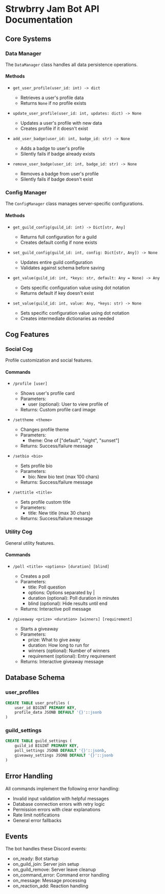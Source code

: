 # Strwbrry Jam Bot API Documentation

## Core Systems

### Data Manager
The `DataManager` class handles all data persistence operations.

#### Methods
- `get_user_profile(user_id: int) -> dict`
  - Retrieves a user's profile data
  - Returns `None` if no profile exists

- `update_user_profile(user_id: int, updates: dict) -> None`
  - Updates a user's profile with new data
  - Creates profile if it doesn't exist

- `add_user_badge(user_id: int, badge_id: str) -> None`
  - Adds a badge to user's profile
  - Silently fails if badge already exists

- `remove_user_badge(user_id: int, badge_id: str) -> None`
  - Removes a badge from user's profile
  - Silently fails if badge doesn't exist

### Config Manager
The `ConfigManager` class manages server-specific configurations.

#### Methods
- `get_guild_config(guild_id: int) -> Dict[str, Any]`
  - Returns full configuration for a guild
  - Creates default config if none exists

- `set_guild_config(guild_id: int, config: Dict[str, Any]) -> None`
  - Updates entire guild configuration
  - Validates against schema before saving

- `get_value(guild_id: int, *keys: str, default: Any = None) -> Any`
  - Gets specific configuration value using dot notation
  - Returns default if key doesn't exist

- `set_value(guild_id: int, value: Any, *keys: str) -> None`
  - Sets specific configuration value using dot notation
  - Creates intermediate dictionaries as needed

## Cog Features

### Social Cog
Profile customization and social features.

#### Commands
- `/profile [user]`
  - Shows user's profile card
  - Parameters:
    - user (optional): User to view profile of
  - Returns: Custom profile card image

- `/settheme <theme>`
  - Changes profile theme
  - Parameters:
    - theme: One of ["default", "night", "sunset"]
  - Returns: Success/failure message

- `/setbio <bio>`
  - Sets profile bio
  - Parameters:
    - bio: New bio text (max 100 chars)
  - Returns: Success/failure message

- `/settitle <title>`
  - Sets profile custom title
  - Parameters:
    - title: New title (max 30 chars)
  - Returns: Success/failure message

### Utility Cog
General utility features.

#### Commands
- `/poll <title> <options> [duration] [blind]`
  - Creates a poll
  - Parameters:
    - title: Poll question
    - options: Options separated by |
    - duration (optional): Poll duration in minutes
    - blind (optional): Hide results until end
  - Returns: Interactive poll message

- `/giveaway <prize> <duration> [winners] [requirement]`
  - Starts a giveaway
  - Parameters:
    - prize: What to give away
    - duration: How long to run for
    - winners (optional): Number of winners
    - requirement (optional): Entry requirement
  - Returns: Interactive giveaway message

## Database Schema

### user_profiles
```sql
CREATE TABLE user_profiles (
    user_id BIGINT PRIMARY KEY,
    profile_data JSONB DEFAULT '{}'::jsonb
)
```

### guild_settings
```sql
CREATE TABLE guild_settings (
    guild_id BIGINT PRIMARY KEY,
    poll_settings JSONB DEFAULT '{}'::jsonb,
    giveaway_settings JSONB DEFAULT '{}'::jsonb
)
```

## Error Handling
All commands implement the following error handling:
- Invalid input validation with helpful messages
- Database connection errors with retry logic
- Permission errors with clear explanations
- Rate limit notifications
- General error fallbacks

## Events
The bot handles these Discord events:
- on_ready: Bot startup
- on_guild_join: Server join setup
- on_guild_remove: Server leave cleanup
- on_command_error: Command error handling
- on_message: Message processing
- on_reaction_add: Reaction handling

